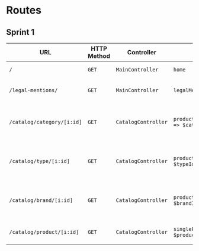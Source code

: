 # Routes

## Sprint 1

| URL | HTTP Method | Controller | Method | Title | Content | Comment |
|--|--|--|--|--|--|--|
| `/` | `GET` | `MainController` | `home` | Dans les shoe | 5 categories | - |
| `/legal-mentions/` | `GET` | `MainController` | `legalMentions` | Mentions Légales | shop's legal mentions | Related to french law |
| `/catalog/category/[i:id]` | `GET` | `CatalogController` | `productsByCategory(['id' => $categoryId])` | Les chaussures de [Category Name] | List of products of a certain category | The id is the chosen category's id |
| `/catalog/type/[i:id]` | `GET` | `CatalogController` | `productsByType(['id' => $typeId])` | Les chaussures de [Type Name] | List of products of a certain type | The id is the chosen type's id |
| `/catalog/brand/[i:id]` | `GET` | `CatalogController` | `productsByBrand(['id' => $brandId])` | Les chaussures de [Brand Name] | List of products of a certain brand | The id is the chosen brand's id |
| `/catalog/product/[i:id]` | `GET` | `CatalogController` | `singleProduct(['id' => $productId])` | [Product name] | Details of the product | - |


